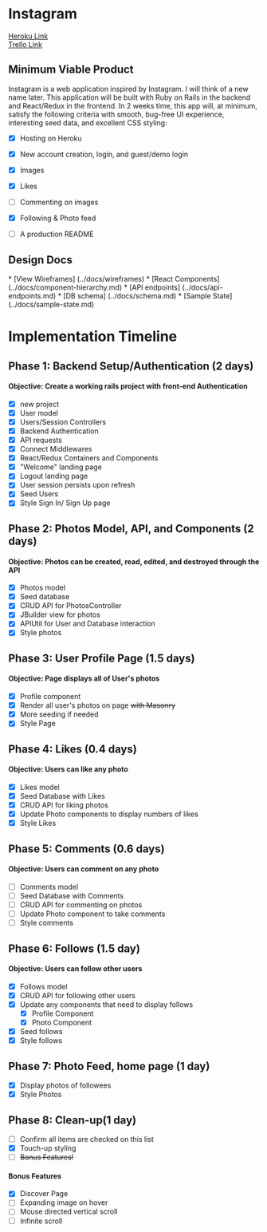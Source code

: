 <h1>Instagram</h1>

[Heroku Link](https://hikergram.com/)
<br>
[Trello Link](https://trello.com/b/9Rn9u5mH/instagramclone)

<h2>Minimum Viable Product</h2>
<p>Instagram is a web application inspired by Instagram. I will think of a new name later. This application will be built with Ruby on Rails in the backend and React/Redux in the frontend. In 2 weeks time, this app will, at minimum, satisfy the following criteria with smooth, bug-free UI experience, interesting seed data, and excellent CSS styling:</p>

- [X] Hosting on Heroku
- [X] New account creation, login, and guest/demo login
- [X] Images
- [X] Likes
- [ ] Commenting on images
- [X] Following & Photo feed
- [ ] A production README


<h2>Design Docs</h2>
* [View Wireframes] (../docs/wireframes)
* [React Components] (../docs/component-hierarchy.md)
* [API endpoints] (../docs/api-endpoints.md)
* [DB schema] (../docs/schema.md)
* [Sample State] (../docs/sample-state.md)

# Implementation Timeline

## Phase 1: Backend Setup/Authentication (2 days)
#### Objective: Create a working rails project with front-end Authentication
- [X] new project
- [X] User model
- [X] Users/Session Controllers
- [X] Backend Authentication
- [X] API requests
- [X] Connect Middlewares
- [X] React/Redux Containers and Components
- [X] "Welcome" landing page
- [X] Logout landing page
- [X] User session persists upon refresh
- [X] Seed Users
- [X] Style Sign In/ Sign Up page

## Phase 2: Photos Model, API, and Components (2 days)
#### Objective: Photos can be created, read, edited, and destroyed through the API
- [X] Photos model
- [X] Seed database
- [X] CRUD API for PhotosController
- [X] JBuilder view for photos
- [X] APIUtil for User and Database interaction
- [X] Style photos

## Phase 3: User Profile Page (1.5 days)
#### Objective: Page displays all of User's photos
- [X] Profile component
- [X] Render all user's photos on page ~~with Masonry~~
- [X] More seeding if needed
- [X] Style Page

## Phase 4: Likes (0.4 days)
#### Objective: Users can like any photo
- [X] Likes model
- [X] Seed Database with Likes
- [X] CRUD API for liking photos
- [X] Update Photo components to display numbers of likes
- [X] Style Likes

## Phase 5: Comments (0.6 days)
#### Objective: Users can comment on any photo
- [ ] Comments model
- [ ] Seed Database with Comments
- [ ] CRUD API for commenting on photos
- [ ] Update Photo component to take comments
- [ ] Style comments

## Phase 6: Follows (1.5 day)
#### Objective: Users can follow other users
- [X] Follows model
- [X] CRUD API for following other users
- [X] Update any components that need to display follows
  - [X] Profile Component
  - [X] Photo Component
- [X] Seed follows
- [X] Style follows

## Phase 7: Photo Feed, home page (1 day)
- [X] Display photos of followees
- [X] Style Photos

## Phase 8: Clean-up(1 day)
- [ ] Confirm all items are checked on this list
- [X] Touch-up styling
- [ ] ~~Bonus Features!~~

#### Bonus Features
- [X] Discover Page
- [ ] Expanding image on hover
- [ ] Mouse directed vertical scroll
- [ ] Infinite scroll
